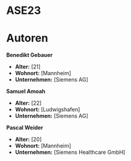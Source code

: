 # ASE23

# Autoren

**Benedikt Gebauer**

- **Alter:** [21]
- **Wohnort:** [Mannheim]
- **Unternehmen:** [Siemens AG]

**Samuel Amoah**

- **Alter:** [22]
- **Wohnort:** [Ludwigshafen]
- **Unternehmen:** [Siemens AG]

**Pascal Weider**

- **Alter:** [20]
- **Wohnort:** [Mannheim]
- **Unternehmen:** [Siemens Healthcare GmbH]
